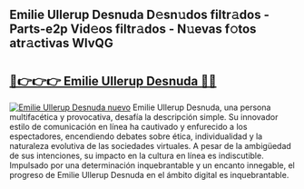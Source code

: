 ## Emilie Ullerup Desnuda D𝚎sn𝚞dos filtr𝚊dos - Parts-e2p Vid𝚎os filtr𝚊dos - N𝚞evas f𝚘tos atr𝚊ctivas WlvQG

# <h2><a href="http://mb2i6h.tromn.icu/?c=Emilie+Ullerup+Desnuda">🔗👉👉👉 Emilie Ullerup Desnuda 🔗🔗</a></h2>

[![Emilie Ullerup Desnuda nuevo](https://i.imgur.com/pEAQMta.gif)](http://mb2i6h.tromn.icu/?c=Emilie+Ullerup+Desnuda)
Emilie Ullerup Desnuda, una persona multifacética y provocativa, desafía la descripción simple. Su innovador estilo de comunicación en línea ha cautivado y enfurecido a los espectadores, encendiendo debates sobre ética, individualidad y la naturaleza evolutiva de las sociedades virtuales. A pesar de la ambigüedad de sus intenciones, su impacto en la cultura en línea es indiscutible. Impulsado por una determinación inquebrantable y un encanto innegable, el progreso de Emilie Ullerup Desnuda en el ámbito digital es inquebrantable.
